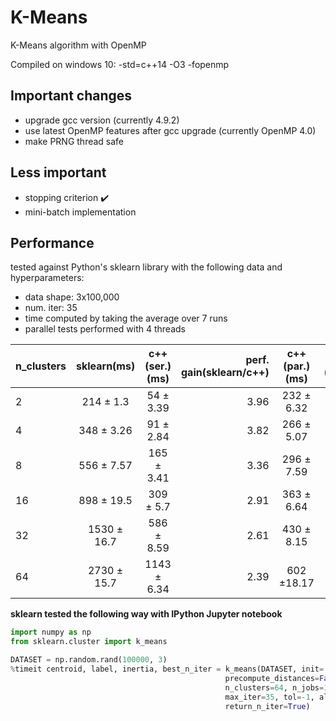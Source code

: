 # K-Means
K-Means algorithm with OpenMP

Compiled on windows 10: -std=c++14 -O3 -fopenmp

## Important changes

* upgrade gcc version (currently 4.9.2)
* use latest OpenMP features after gcc upgrade (currently OpenMP 4.0)
* make PRNG thread safe

## Less important

* stopping criterion :heavy_check_mark:
* mini-batch implementation

## Performance

tested against Python's sklearn library with the following data and hyperparameters:

* data shape: 3x100,000
* num. iter: 35
* time computed by taking the average over 7 runs
* parallel tests performed with 4 threads

| n_clusters | sklearn(ms)   | c++(ser.)(ms)  |  perf. gain(sklearn/c++) |c++(par.)(ms)| perf. gain (ser./par.)|
| :---       |:---:          |:---:           |---:                      |:---:        |---:                   |
|     2      | 214 ± 1.3     |  54 ± 3.39     |3.96| 232 ± 6.32|0.23|-|
|     4      | 348 ± 3.26    |  91 ± 2.84     |3.82| 266 ± 5.07|0.34|-|
|     8      | 556 ± 7.57    | 165 ± 3.41     |3.36| 296 ± 7.59|0.56|-|
|     16     | 898 ± 19.5    | 309 ± 5.7      |2.91| 363 ± 6.64|0.85|-|
|     32     |1530 ± 16.7    | 586 ± 8.59     |2.61| 430 ± 8.15|1.36|-|
|     64     |2730 ± 15.7    |1143 ± 6.34     |2.39| 602 ±18.17|1.90|-|


**sklearn tested the following way with IPython Jupyter notebook**
```python
import numpy as np
from sklearn.cluster import k_means

DATASET = np.random.rand(100000, 3)
%timeit centroid, label, inertia, best_n_iter = k_means(DATASET, init='random', \
                                                precompute_distances=False, n_init=1, \
                                                n_clusters=64, n_jobs=1, \
                                                max_iter=35, tol=-1, algorithm="full", \
                                                return_n_iter=True)
```
